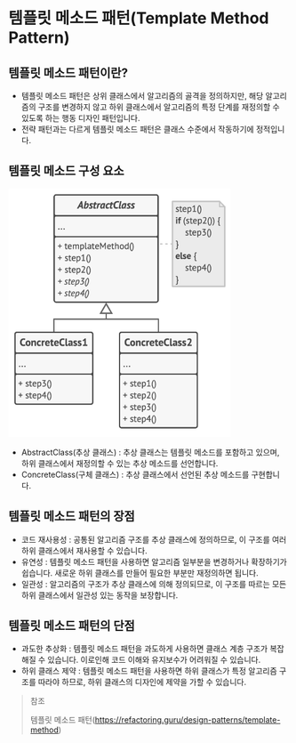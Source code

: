 # 템플릿 메소드 패턴(Template Method Pattern)

## 템플릿 메소드 패턴이란?

* 템플릿 메소드 패턴은 상위 클래스에서 알고리즘의 골격을 정의하지만, 해당 알고리즘의 구조를 변경하지 않고 하위 클래스에서 알고리즘의 특정 단계를 재정의할 수 있도록 하는 행동 디자인 패턴입니다.
* 전략 패턴과는 다르게 템플릿 메소드 패턴은 클래스 수준에서 작동하기에 정적입니다.

## 템플릿 메소드 구성 요소

<img src="img/TemplateMethodPattern.png" width="400">

* AbstractClass(추상 클래스) : 추상 클래스는 템플릿 메소드를 포함하고 있으며, 하위 클래스에서 재정의할 수 있는 추상 메소드를 선언합니다.
* ConcreteClass(구체 클래스) : 추상 클래스에서 선언된 추상 메소드를 구현합니다.

## 템플릿 메소드 패턴의 장점

* 코드 재사용성 : 공통된 알고리즘 구조를 추상 클래스에 정의하므로, 이 구조를 여러 하위 클래스에서 재사용할 수 있습니다.
* 유연성 : 템플릿 메소드 패턴을 사용하면 알고리즘 일부분을 변경하거나 확장하기가 쉽습니다. 새로운 하위 클래스를 만들어 필요한 부분만 재정의하면 됩니다.
* 일관성 : 알고리즘의 구조가 추상 클래스에 의해 정의되므로, 이 구조를 따르는 모든 하위 클래스에서 일관성 있는 동작을 보장합니다.

## 템플릿 메소드 패턴의 단점

* 과도한 추상화 : 템플릿 메소드 패턴을 과도하게 사용하면 클래스 계층 구조가 복잡해질 수 있습니다. 이로인해 코드 이해와 유지보수가 어려워질 수 있습니다.
* 하위 클래스 제약 : 템플릿 메소드 패턴을 사용하면 하위 클래스가 특정 알고리즘 구조를 따라야 하므로, 하위 클래스의 디자인에 제약을 가할 수 있습니다.

> 참조
>
> 템플릿 메소드 패턴(https://refactoring.guru/design-patterns/template-method)